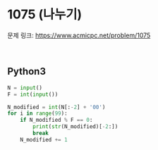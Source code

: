 # 1075 (나누기)

문제 링크: <https://www.acmicpc.net/problem/1075>

<br>

## Python3

```python
N = input()
F = int(input())

N_modified = int(N[:-2] + '00')
for i in range(99):
    if N_modified % F == 0:
        print(str(N_modified)[-2:])
        break
    N_modified += 1
```
